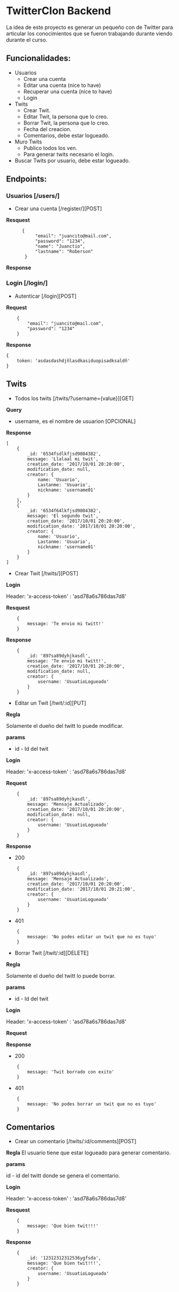 # TwitterClon Backend

La idea de este proyecto es generar un pequeño con de 
Twitter para articular los conocimientos que se fueron
trabajando durante viendo durante el curso.

## Funcionalidades:

- Usuarios
    - Crear una cuenta
    - Editar una cuenta (nice to have)
    - Recuperar una cuenta (nice to have)
    - Login
- Twits
    - Crear Twit.
    - Editar Twit, la persona que lo creo.
    - Borrar Twit, la persona que lo creo.
    - Fecha del creacion.
    - Comentarios, debe estar logueado.
- Muro Twits
    - Publico todos los ven.
    - Para generar twits necesario el login. 
- Buscar Twits por usuario, debe estar logueado.

## Endpoints:

### Usuarios [/users/]

- Crear una cuenta [/register/][POST]

**Resquest**

```
      {
           "email": "juancito@mail.com",
           "password": "1234",
           "name": "Juanctio",
           "lastname": "Roberson"
       }

```

**Response**

### Login [/login/]

- Autenticar [/login][POST]

**Request**
```
    {
        "email": "juancito@mail.com",
        "password": "1234"
    }
```

**Response**

```
{
    token: 'asdasdashdjñlasdkasiduopisadksaldñ'
}
```

## Twits

- Todos los twits [/twits/?username={value}][GET]

**Query**

- username, es el nombre de usuarion [OPCIONAL]

**Response**

```
[
    {
        _id: '6534fsdlkfjsd9804382',
        message: 'Llalaal mi twit',
        creation_date: '2017/10/01 20:20:00',
        modification_date: null,
        creator: {
            name: 'Usuario',
            Lastanme: 'Usuario',
            nickname: 'username01'
        }
    },
    {
        _id: '6534f64lkfjsd9804382',
        message: 'El segundo twit',
        creation_date: '2017/10/01 20:20:00',
        modification_date: '2017/10/01 20:20:00',
        creator: {
            name: 'Usuario',
            Lastanme: 'Usuario',
            nickname: 'username01'
        }
    }
]
```
- Crear Twit [/twits/][POST]

**Login**

Header: 'x-access-token' : 'asd78a6s786das7d8'

**Resquest**

```
    {
        message: 'Te envio mi twitt!'
    }
```

**Response**

```
    {
        _id: '897sa89dyhjkasdl',
        message: 'Te envio mi twitt!',
        creation_date: '2017/10/01 20:20:00',
        modification_date: null,
        creator: {
            username: 'UsuatioLogueado'
        }
    }
```

- Editar un Twit [/twit/:id][PUT]

**Regla**

Solamente el dueño del twitt lo puede modificar.

**params**

- id - Id del twit

**Login**

Header: 'x-access-token' : 'asd78a6s786das7d8'

**Request**

```
    {
        _id: '897sa89dyhjkasdl',
        message: 'Mensaje Actualizado',
        creation_date: '2017/10/01 20:20:00',
        modification_date: null,
        creator: {
            username: 'UsuatioLogueado'
        }
    }
```

**Response**

- 200
```
    {
        _id: '897sa89dyhjkasdl',
        message: 'Mensaje Actualizado',
        creation_date: '2017/10/01 20:20:00',
        modification_date: '2017/10/01 20:21:00',
        creator: {
            username: 'UsuatioLogueado'
        }
    }
```

- 401
```
    {
        message: 'No podes editar un twit que no es tuyo'
    }
```


- Borrar Twit [/twit/:id][DELETE]

**Regla**

Solamente el dueño del twitt lo puede borrar.

**params**

- id - Id del twit

**Login**

Header: 'x-access-token' : 'asd78a6s786das7d8'

**Request**

**Response**

- 200
```
    {
        message: 'Twit borrado con exito'
    }
```

- 401
```
    {
        message: 'No podes borrar un twit que no es tuyo'
    }
```

## Comentarios

- Crear un comentario [/twits/:id/comments][POST]

**Regla**
El usuario tiene que estar logueado para generar comentario.

**params**

id - id del twitt donde se genera el comentario.

**Login**

Header: 'x-access-token' : 'asd78a6s786das7d8'

**Resquest**

```
    {
        message: 'Que bien twit!!!'
    }
```

**Response**

```
    {
        _id: '12312312312536ygfsda',
        message: 'Que bien twit!!!',
        creator: {
            username: 'UsuatioLogueado'
        }
    }
```